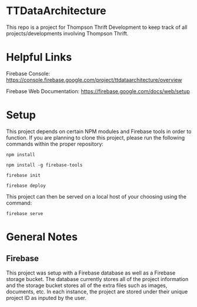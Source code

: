# TTDataArchitecture
This repo is a project for Thompson Thrift Development to keep track of all projects/developments involving Thompson Thrift.

# Helpful Links 

Firebase Console:
https://console.firebase.google.com/project/ttdataarchitecture/overview

Firebase Web Documentation:
https://firebase.google.com/docs/web/setup

# Setup 

This project depends on certain NPM modules and Firebase tools in order to function. If you are planning to clone this project, please run the following commands within the proper repository:

  `npm install`
  
  `npm install -g firebase-tools`
  
  `firebase init`
  
  `firebase deploy`
  
  
 This project can then be served on a local host of your choosing using the command:
 
  `firebase serve`
  
  
  # General Notes
  
  ## Firebase
  
   This project was setup with a Firebase database as well as a Firebase storage bucket. The database currently stores all of the project information and the storage bucket stores all of the extra files such as images, documents, etc. In each instance, the project are stored under their unique project ID as inputed by the user. 
  
